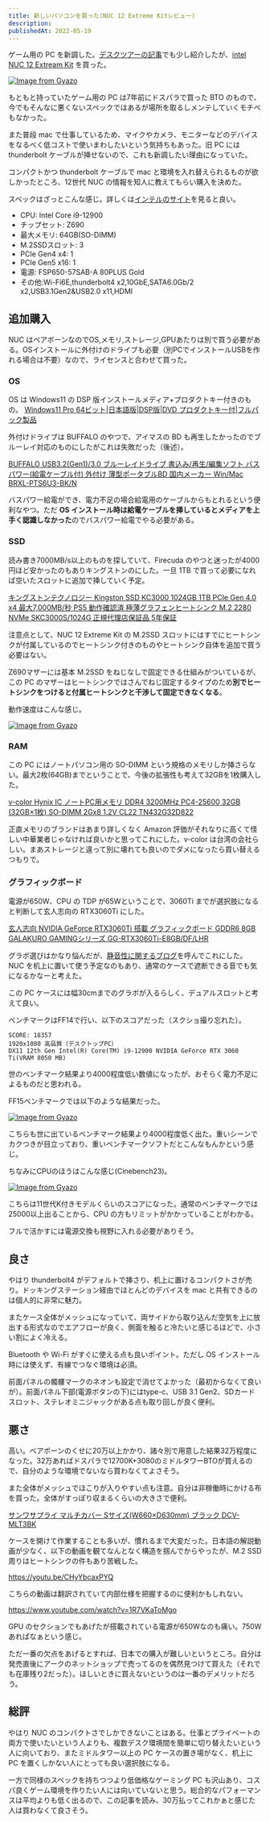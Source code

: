 ```yaml
---
title: 新しいパソコンを買った(NUC 12 Extreme Kitレビュー)
description:
publishedAt: 2022-05-19
---
```


ゲーム用の PC を新調した。[デスクツアーの記事](https://ushironoko.me/articles/2022/oreno-desk)でも少し紹介したが、[intel NUC 12 Extream Kit](https://www.intel.co.jp/content/www/jp/ja/products/sku/216963/intel-nuc-12-extreme-kit-nuc12dcmi9/specifications.html) を買った。

[![Image from Gyazo](https://i.gyazo.com/bacfeeb0a08c95c4f8709c51eabd94a5.jpg)](https://i.gyazo.com/bacfeeb0a08c95c4f8709c51eabd94a5.jpg)

もともと持っていたゲーム用の PC は7年前にドスパラで買った BTO のもので、今でもそんなに悪くないスペックではあるが場所を取るしメンテしていくモチベもなかった。

また普段 mac で仕事しているため、マイクやカメラ、モニターなどのデバイスをなるべく低コストで使いまわしたいという気持ちもあった。旧 PC には thunderbolt ケーブルが挿せないので、これも新調したい理由になっていた。

コンパクトかつ thunderbolt ケーブルで mac と環境を入れ替えられるものが欲しかったところ、12世代 NUC の情報を知人に教えてもらい購入を決めた。

スペックはざっとこんな感じ。詳しくは[インテルのサイト](https://www.intel.co.jp/content/www/jp/ja/products/sku/216963/intel-nuc-12-extreme-kit-nuc12dcmi9/specifications.html)を見ると良い。

- CPU: Intel Core i9-12900
- チップセット: Z690
- 最大メモリ: 64GB(SO-DIMM)
- M.2SSDスロット: 3
- PCIe Gen4 x4: 1
- PCIe Gen5 x16: 1
- 電源: FSP650-57SAB-A 80PLUS Gold
- その他:Wi-Fi6E,thunderbolt4 x2,10GbE,SATA6.0Gb/2 x2,USB3.1Gen2&USB2.0 x11,HDMI

## 追加購入

NUC はベアボーンなのでOS,メモリ,ストレージ,GPUあたりは別で買う必要がある。OSインストールに外付けのドライブも必要（別PCでインストールUSBを作れる場合は不要）なので、ライセンスと合わせて買った。

### OS
OS は Windows11 の DSP 版インストールメディア+プロダクトキー付きのもの。
[Windows11 Pro 64ビット|日本語版|DSP版|DVD プロダクトキー付|フルパック製品](https://www.amazon.co.jp/gp/product/B09NY6PFL6/)

外付けドライブは BUFFALO のやつで、アイマスの BD も再生したかったのでブルーレイ対応のものにしたがこれは失敗だった（後述）。

[BUFFALO USB3.2(Gen1)/3.0 ブルーレイドライブ 書込み/再生/編集ソフト バスパワー(給電ケーブル付) 外付け 薄型ポータブルBD 国内メーカー Win/Mac BRXL-PTS6U3-BK/N](https://www.amazon.co.jp/gp/product/B085JB4VRT/)

バスパワー給電ができ、電力不足の場合給電用のケーブルからもとれるという便利なやつ。ただ **OS インストール時は給電ケーブルを挿しているとメディアを上手く認識しなかった**のでバスパワー給電でやる必要がある。

### SSD

読み書き7000MB/s以上のものを探していて、Firecuda のやつと迷ったが4000円ほど安かったのもありキングストンのにした。一旦 1TB で買って必要になれば空いたスロットに追加で挿していく予定。

[キングストンテクノロジー Kingston SSD KC3000 1024GB 1TB PCIe Gen 4.0 x4 最大7,000MB/秒 PS5 動作確認済 極薄グラフェンヒートシンク M.2 2280 NVMe SKC3000S/1024G 正規代理店保証品 5年保証](https://www.amazon.co.jp/gp/product/B09K7F5VJQ/)

注意点として、NUC 12 Extreme Kit の M.2SSD スロットにはすでにヒートシンクが付属しているのでヒートシンク付きのものやヒートシンク自体を追加で買う必要はない。

Z690マザーには基本 M.2SSD をねじなしで固定できる仕組みがついているが、この PC のマザーはヒートシンクではさんでねじ固定するタイプのため**別でヒートシンクをつけると付属ヒートシンクと干渉して固定できなくなる**。

動作速度はこんな感じ。

[![Image from Gyazo](https://i.gyazo.com/6cc7fc22ae5635e668b7092264b93249.png)](https://i.gyazo.com/6cc7fc22ae5635e668b7092264b93249.png)

### RAM

この PC にはノートパソコン用の SO-DIMM という規格のメモリしか挿さらない。最大2枚(64GB)までということで、今後の拡張性も考えて32GBを1枚購入した。

[v-color Hynix IC ノートPC用メモリ DDR4 3200MHz PC4-25600 32GB (32GB×1枚) SO-DIMM 2Gx8 1.2V CL22 TN432G32D822](https://www.amazon.co.jp/gp/product/B08PP8WGYN/)

正直メモリのブランドはあまり詳しくなく Amazon 評価がそれなりに高くて怪しい中華業者じゃなければ良いかと思ってこれにした。v-color は台湾の会社らしい。まあストレージと違って別に壊れても良いのでダメになったら買い替えるつもりで。

### グラフィックボード

電源が650W、CPU の TDP が65Wということで、3060Ti までが選択肢になると判断して玄人志向の  RTX3060Ti にした。

[玄人志向 NVIDIA GeForce RTX3060Ti 搭載 グラフィックボード GDDR6 8GB GALAKURO GAMINGシリーズ GG-RTX3060Ti-E8GB/DF/LHR](https://www.amazon.co.jp/gp/product/B097F34YGG/)

グラボ選びはかなり悩んだが、[静音性に関するブログ](https://soji256.hatenablog.jp/entry/2021/01/01/235559)を呼んでこれにした。NUC を机上に置いて使う予定なのもあり、通常のケースで遮断できる音でも気になるかなーと考えた。

この PC ケースには幅30cmまでのグラボが入るらしく、デュアルスロットと考えて良い。

ベンチマークはFF14で行い、以下のスコアだった（スクショ撮り忘れた）。

```
SCORE: 18357
1920x1080 高品質（デスクトップPC） 
DX11 12th Gen Intel(R) Core(TM) i9-12900 NVIDIA GeForce RTX 3060 Ti(VRAM 8050 MB)
```

世のベンチマーク結果より4000程度低い数値になったが、おそらく電力不足によるものだと思われる。

FF15ベンチマークでは以下のような結果だった。

[![Image from Gyazo](https://i.gyazo.com/a97ed7ecea0648cd7a0706e476de8f79.png)](https://i.gyazo.com/a97ed7ecea0648cd7a0706e476de8f79.png)

こちらも世に出ているベンチマーク結果より4000程度低く出た。重いシーンでカクつきが目立っており、重いベンチマークソフトだとこんなもんかという感じ。

ちなみにCPUのほうはこんな感じ(Cinebench23)。

[![Image from Gyazo](https://i.gyazo.com/72b4dea78e99455503ee7a26d4513095.png)](https://i.gyazo.com/72b4dea78e99455503ee7a26d4513095.png)

こちらは11世代K付きモデルくらいのスコアになった。通常のベンチマークでは25000以上出ることから、CPU の方もリミットがかかっていることがわかる。

フルで活かすには電源交換も視野に入れる必要がありそう。

## 良さ

やはり thunderbolt4 がデフォルトで挿さり、机上に置けるコンパクトさが売り。ドッキングステーション経由でほとんどのデバイスを mac と共有できるのは個人的に非常に魅力。

またケース全体がメッシュになっていて、両サイドから取り込んだ空気を上に放出する形式なのでエアフローが良く、側面を触ると冷たいと感じるほどで、小さい割によく冷える。

Bluetooth や Wi-Fi がすぐに使える点も良いポイント。ただし OS インストール時には使えず、有線でつなぐ環境は必須。

前面パネルの髑髏マークのネオンも設定で消せてよかった（最初からなくて良いが）。前面パネル下部(電源ボタンの下)にはtype-c、USB 3.1 Gen2、SDカードスロット、ステレオミニジャックがある点も取り回しが良く便利。

## 悪さ

高い。ベアボーンのくせに20万以上かかり、諸々別で用意した結果32万程度になった。32万あればドスパラで12700K+3080のミドルタワーBTOが買えるので、自分のような環境でないなら買わなくてよさそう。

また全体がメッシュでほこりが入りやすい点も注意。自分は非稼働時にかける布を買った。全体がすっぽり収まるくらいの大きさで便利。

[サンワサプライ マルチカバー Sサイズ(W660×D630mm) ブラック DCV-MLT3BK](https://www.amazon.co.jp/gp/product/B01M3TPG6S/)

ケースを開けて作業することも多いが、慣れるまで大変だった。日本語の解説動画が少なく、以下の動画を観てなんとなく構造を掴んでからやったが、M.2 SSD周りはヒートシンクの件もあり苦戦した。

https://youtu.be/CHyYbcaxPYQ

こちらの動画は翻訳されていて内部仕様を把握するのに便利かもしれない。

https://www.youtube.com/watch?v=1R7VKaToMgo

GPU のセクションでもあげたが搭載されている電源が650Wなのも痛い。750Wあればなぁという感じ。

ただ一番の欠点をあげるとすれば、日本での購入が難しいというところ。自分は発売直後にアークのネットショップで売ってるのを偶然見つけて買えた（それでも在庫残り2だった）。ほしいときに買えないというのは一番のデメリットだろう。

## 総評

やはり NUC のコンパクトさでしかできないことはある。仕事とプライベートの両方で使いたいという人よりも、複数デスク環境間を簡単に切り替えたいという人に向いており、またミドルタワー以上の PC ケースの置き場がなく、机上に PC を置くしかない人にとっても良い選択肢になる。

一方で同様のスペックを持ちつつより低価格なゲーミング PC も沢山あり、コスパ良くゲーム環境を作りたい人には向いていないと思う。総合的なパフォーマンスは平均よりも低く出るので、この記事を読み、30万払ってこれかぁと感じた人は買わなくて良さそう。
